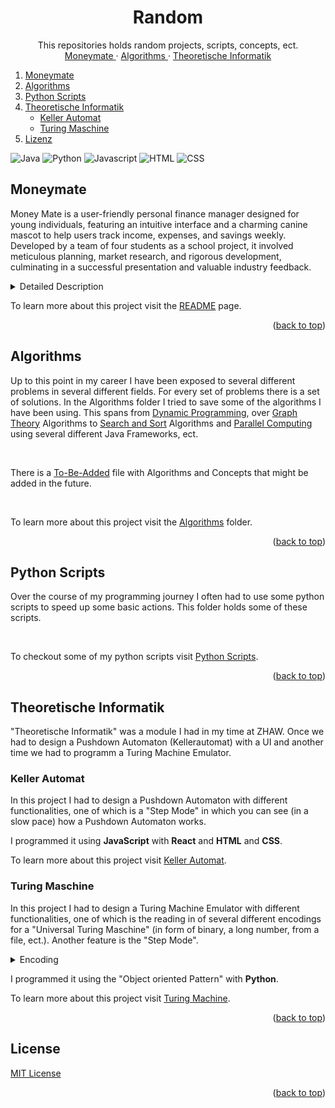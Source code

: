 <a name="readme-top"></a>

<!-- HERO SECTION -->
<div align="center">
  <h1 align="center">Random</h1>
  <p align="center">
    This repositories holds random projects, scripts, concepts, ect.
    <br />
    <a href="https://github.com/mvoemel/random/blob/main/moneymate">
        Moneymate
    </a>
    ·
    <a href="https://github.com/mvoemel/random/blob/main/algorithms">
        Algorithms
    </a>
    ·
    <a href="https://github.com/mvoemel/random/blob/main/theoretische-informatik">
        Theoretische Informatik
    </a>
  </p>
</div>

<!-- TABLE OF CONTENTS -->
<ol>
  <li><a href="#moneymate">Moneymate</a></li>
  <li><a href="#algorithms">Algorithms</a></li>
  <li><a href="#python-scripts">Python Scripts</a></li>
  <li>
    <a href="#theoretische-informatik">Theoretische Informatik</a>
    <ul>
      <li><a href="#keller-automat">Keller Automat</a></li>
    </ul>
    <ul>
      <li><a href="#turing-maschine">Turing Maschine</a></li>
    </ul>
  </li>
  <li><a href="#license">Lizenz</a></li>
</ol>

![Java][Java]
![Python][Python]
![Javascript][Javascript]
![HTML][HTML]
![CSS][CSS]

## Moneymate

Money Mate is a user-friendly personal finance manager designed for young individuals, featuring an intuitive interface and a charming canine mascot to help users track income, expenses, and savings weekly. Developed by a team of four students as a school project, it involved meticulous planning, market research, and rigorous development, culminating in a successful presentation and valuable industry feedback.

<details>
  <summary>Detailed Description</summary>
  <p>Money Mate is a user-friendly personal finance manager for young individuals starting their independent lives. Featuring an intuitive interface and a charming canine mascot, it helps users track income, expenses, and savings weekly. Insightful charts visualize spending patterns, promoting better financial habits and informed decisions. Money Mate is a loyal companion in achieving financial wellness and independence.</p>
  <p>Money Mate began as a school project developed by our team of four students. We pitched the idea to investors, planned meticulously, and executed the development process. We conducted market research to understand the financial challenges faced by young individuals, designed a user-friendly interface, and incorporated a charming canine mascot. Through rigorous coding sessions and frequent meetings, we ensured each feature was functional and engaging. The project concluded with our presentation showcasing Money Mate's capabilities, receiving valuable feedback from industry experts, and marking a significant milestone in our educational journey.</p>
</details>

To learn more about this project visit the [README](/moneymate/README.md) page.

<p align="right">(<a href="#readme-top">back to top</a>)</p>

## Algorithms

Up to this point in my career I have been exposed to several different problems in several different fields. For every set of problems there is a set of solutions. In the Algorithms folder I tried to save some of the algorithms I have been using. This spans from [Dynamic Programming](/algorithms/java/src/dynamicProgramming), over [Graph Theory](/algorithms/java/src/graphTheory) Algorithms to [Search and Sort](/algorithms/java/src/searchAndSort) Algorithms and [Parallel Computing](/algorithms/java/src/parallelProgramming) using several different Java Frameworks, ect.

<br/>

There is a [To-Be-Added](/algorithms/TBA.md) file with Algorithms and Concepts that might be added in the future.

<br/>

To learn more about this project visit the [Algorithms](/algorithms/) folder.

<p align="right">(<a href="#readme-top">back to top</a>)</p>

## Python Scripts

Over the course of my programming journey I often had to use some python scripts to speed up some basic actions. This folder holds some of these scripts.

<br/>

To checkout some of my python scripts visit [Python Scripts](/python-scripts/).

<p align="right">(<a href="#readme-top">back to top</a>)</p>

## Theoretische Informatik

"Theoretische Informatik" was a module I had in my time at ZHAW. Once we had to design a Pushdown Automaton (Kellerautomat) with a UI and another time we had to programm a Turing Machine Emulator.

### Keller Automat

In this project I had to design a Pushdown Automaton with different functionalities, one of which is a "Step Mode" in which you can see (in a slow pace) how a Pushdown Automaton works.

I programmed it using **JavaScript** with **React** and **HTML** and **CSS**.

To learn more about this project visit [Keller Automat](/theoretische-informatik/keller-automat/).

### Turing Maschine

In this project I had to design a Turing Machine Emulator with different functionalities, one of which is the reading in of several different encodings for a "Universal Turing Maschine" (in form of binary, a long number, from a file, ect.). Another feature is the "Step Mode".

<details>
  <summary>Encoding</summary>

1. Schritt: Die Zustände Q einer TM werden codiert als:
   <br/>
   q1: für den Startzustand,
   <br/>
   q2: für den akzeptierenden Zustand (Jede TM mit mehreren akzeptierenden Zuständen kann in eine äquivalente TM mit
   nur einem akzeptierenden Zustand überführt werden.) und
   <br/>
   q3, . . . , qi : für alle weiteren Zustände.

2. Schritt: Die Bandsymbole Γ einer TM werden codiert als:
   <br/>
   X1: für das Symbol 0,
   <br/>
   X2: für das Symbol 1,
   <br/>
   X3: für das Symbol ␣ (Blank) und
   <br/>
   X4, . . . , Xj : für alle weiteren Symbole.

3. Schritt: Codierung der Richtung des Lese-Schreibkopfes D einer TM:
   <br/>
   D1: für die Richtung L und
   <br/>
   D2: für die Richtung R.

4. Schritt: Repräsentation einer Übergangsfunktion δ einer TM:
   <br/>
   Ein Übergang δ(qi, Xj) = (qk, Xl, Dm) einer TM wird codiert überdie Zeichenreihe:
   <br/>
   0^i10^j10^k10^l10^m mit (i, j, k, l, m ∈ N)

5. Schritt: Zusammenfassung der Übergangsfunktion δ einer TM:
<br/>
Die einzelnen Transitionen werden durch „11“ voneinander getrennt (jedes Ci steht für eine Transition):
<br/>
C111C211C311 . . .
</details>

I programmed it using the "Object oriented Pattern" with **Python**.

To learn more about this project visit [Turing Machine](/theoretische-informatik/turing-maschine/).

<p align="right">(<a href="#readme-top">back to top</a>)</p>

## License

[MIT License](/LICENSE)

<p align="right">(<a href="#readme-top">back to top</a>)</p>

[Java]: https://img.shields.io/badge/java-%23ED8B00.svg?style=for-the-badge&logo=openjdk&logoColor=white
[Python]: https://img.shields.io/badge/python-3670A0?style=for-the-badge&logo=python&logoColor=ffdd54
[Javascript]: https://img.shields.io/badge/JavaScript-323330?style=for-the-badge&logo=javascript&logoColor=F7DF1E
[HTML]: https://img.shields.io/badge/HTML5-E34F26?style=for-the-badge&logo=html5&logoColor=white
[CSS]: https://img.shields.io/badge/CSS3-1572B6?style=for-the-badge&logo=css3&logoColor=white
